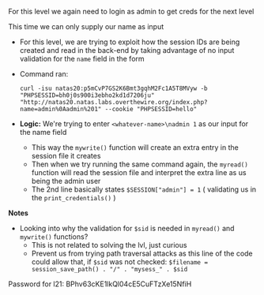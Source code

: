 For this level we again need to login as admin to get creds for the next level

This time we can only supply our name as input

- For this level, we are trying to exploit how the session IDs are being created and read in the back-end by taking advantage of no input validation for the `name` field in the form

- Command ran:
	```
	curl -isu natas20:p5mCvP7GS2K6Bmt3gqhM2Fc1A5T8MVyw -b "PHPSESSID=bh0j0s900i3ebho2kd1d7206ju" "http://natas20.natas.labs.overthewire.org/index.php?name=admin%0Aadmin%201" --cookie "PHPSESSID=hello"
	```

- **Logic:** We're trying to enter `<whatever-name>\nadmin 1` as our input for the name field
  - This way the `mywrite()` function will create an extra entry in the session file it creates
  - Then when we try running the same command again, the `myread()` function will read the session file and interpret the extra line as us being the admin user
  - The 2nd line basically states `$SESSION["admin"] = 1` ( validating us in the `print_credentials()` )

**Notes**
- Looking into why the validation for `$sid` is needed in `myread()` and `mywrite()` functions?
  - This is not related to solving the lvl, just curious
  - Prevent us from trying path traversal attacks as this line of the code could allow that, if `$sid` was not checked: `$filename = session_save_path() . "/" . "mysess_" . $sid`

Password for l21:
BPhv63cKE1lkQl04cE5CuFTzXe15NfiH